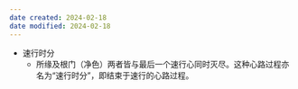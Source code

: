```yaml
---
date created: 2024-02-18
date modified: 2024-02-18
---
```

- 速行时分
    - 所缘及根门（净色）两者皆与最后一个速行心同时灭尽。这种心路过程亦名为“速行时分”，即结束于速行的心路过程。

